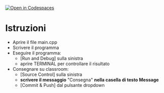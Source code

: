 [![Open in Codespaces](https://classroom.github.com/assets/launch-codespace-2972f46106e565e64193e422d61a12cf1da4916b45550586e14ef0a7c637dd04.svg)](https://classroom.github.com/open-in-codespaces?assignment_repo_id=16514431)
# Istruzioni
- Aprire il file main.cpp
- Scrivere il programma
- Eseguire il programma:
   - [Run and Debug] sulla sinistra
   - aprire TERMINAL per controllare il risultato
- Consegnare su classroom:
   - [Source Control] sulla sinistra
   - **scrivere il messaggio** "Consegna" **nella casella di testo Message**
   - [Commit & Push] dal pulsante dropdown
